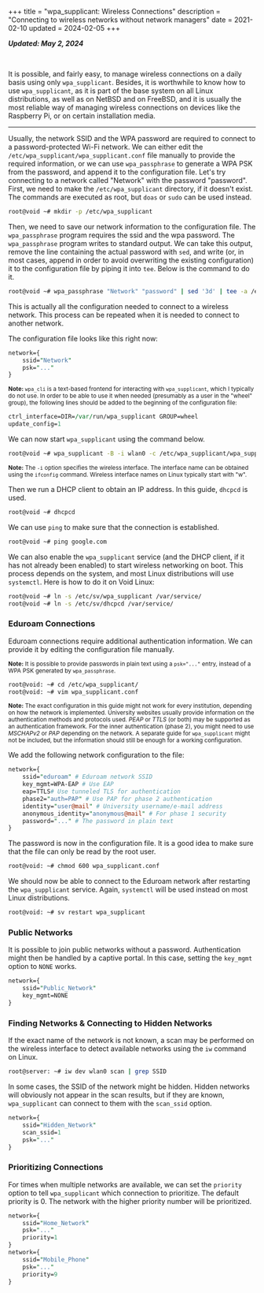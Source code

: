 +++
title = "wpa_supplicant: Wireless Connections"
description = "Connecting to wireless networks without network managers"
date = 2021-02-10
updated = 2024-02-05
+++

___Updated: May 2, 2024___

&nbsp;

It is possible, and fairly easy, to manage wireless connections on a daily basis using only `wpa_supplicant`.
Besides, it is worthwhile to know how to use `wpa_supplicant`, as it is part of the base system on all Linux distributions, as well as on NetBSD and on FreeBSD, and it is usually the most reliable way of managing wireless connections on devices like the Raspberry Pi, or on certain installation media.

---

Usually, the network SSID and the WPA password are required to connect to a password-protected Wi-Fi network.
We can either edit the `/etc/wpa_supplicant/wpa_supplicant.conf` file manually to provide the required information, or we can use `wpa_passphrase` to generate a WPA PSK from the password, and append it to the configuration file.
Let's try connecting to a network called "Network" with the password "password".
First, we need to make the `/etc/wpa_supplicant` directory, if it doesn't exist.
The commands are executed as root, but `doas` or `sudo` can be used instead.

```sh
root@void ~# mkdir -p /etc/wpa_supplicant
```

Then, we need to save our network information to the configuration file.
The `wpa_passphrase` program requires the ssid and the wpa password.
The `wpa_passphrase` program writes to standard output.
We can take this output, remove the line containing the actual password with `sed`, and write (or, in most cases, append in order to avoid overwriting the existing configuration) it to the configuration file by piping it into `tee`.
Below is the command to do it.

```sh
root@void ~# wpa_passphrase "Network" "password" | sed '3d' | tee -a /etc/wpa_supplicant/wpa_supplicant.conf
```

This is actually all the configuration needed to connect to a wireless network.
This process can be repeated when it is needed to connect to another network.

The configuration file looks like this right now:

```perl
network={
    ssid="Network"
    psk="..."
}
```

<div class="note"><small><b>Note:</b> <code>wpa_cli</code> is a text-based frontend for interacting with <code>wpa_supplicant</code>, which I typically do not use.
In order to be able to use it when needed (presumably as a user in the "wheel" group), the following lines should be added to the beginning of the configuration file:</small></div>

```perl
ctrl_interface=DIR=/var/run/wpa_supplicant GROUP=wheel
update_config=1
```

We can now start `wpa_supplicant` using the command below.

```sh
root@void ~# wpa_supplicant -B -i wlan0 -c /etc/wpa_supplicant/wpa_supplicant.conf
```

<div class="note"><small><b>Note:</b> The <code>-i</code> option specifies the wireless interface.
The interface name can be obtained using the <code>ifconfig</code> command.
Wireless interface names on Linux typically start with "w".</small></div>

Then we run a DHCP client to obtain an IP address. In this guide, `dhcpcd` is used.

```sh
root@void ~# dhcpcd
```

We can use `ping` to make sure that the connection is established.

```sh
root@void ~# ping google.com
```

We can also enable the `wpa_supplicant` service (and the DHCP client, if it has not already been enabled) to start wireless networking on boot.
This process depends on the system, and most Linux distributions will use `systemctl`.
Here is how to do it on Void Linux:

```sh
root@void ~# ln -s /etc/sv/wpa_supplicant /var/service/
root@void ~# ln -s /etc/sv/dhcpcd /var/service/
```

### Eduroam Connections

Eduroam connections require additional authentication information.
We can provide it by editing the configuration file manually.

<div class="note"><small><b>Note:</b> It is possible to provide passwords in plain text using a <code>psk="..."</code> entry, instead of a WPA PSK generated by <code>wpa_passphrase</code>.</small></div>

```sh
root@void: ~# cd /etc/wpa_supplicant/
root@void: ~# vim wpa_supplicant.conf
```

<div class="note"><small><b>Note:</b> The exact configuration in this guide might not work for every institution, depending on how the network is implemented.
University websites usually provide information on the authentication methods and protocols used.
<i>PEAP</i> or <i>TTLS</i> (or both) may be supported as an authentication framework.
For the inner authentication (phase 2), you might need to use <i>MSCHAPv2</i> or <i>PAP</i> depending on the network.
A separate guide for <code>wpa_supplicant</code> might not be included, but the information should still be enough for a working configuration.</small></div>

We add the following network configuration to the file:

```perl
network={
    ssid="eduroam" # Eduroam network SSID
    key_mgmt=WPA-EAP # Use EAP
    eap=TTLS# Use tunneled TLS for authentication
    phase2="auth=PAP" # Use PAP for phase 2 authentication
    identity="user@mail" # University username/e-mail address
    anonymous_identity="anonymous@mail" # For phase 1 security
    password="..." # The password in plain text
}
```

The password is now in the configuration file. It is a good idea to make sure that the file can only be read by the root user.

```sh
root@void: ~# chmod 600 wpa_supplicant.conf
```

We should now be able to connect to the Eduroam network after restarting the `wpa_supplicant` service.
Again, `systemctl` will be used instead on most Linux distributions.

```sh
root@void: ~# sv restart wpa_supplicant
```

### Public Networks

It is possible to join public networks without a password. Authentication might then be handled by a captive portal. In this case, setting the `key_mgmt` option to `NONE` works.

```perl
network={
    ssid="Public_Network"
    key_mgmt=NONE
}
```

### Finding Networks & Connecting to Hidden Networks

If the exact name of the network is not known, a scan may be performed on the wireless interface to detect available networks using the `iw` command on Linux.

```sh
root@server: ~# iw dev wlan0 scan | grep SSID
```

In some cases, the SSID of the network might be hidden.
Hidden networks will obviously not appear in the scan results, but if they are known, `wpa_supplicant` can connect to them with the `scan_ssid` option.

```perl
network={
    ssid="Hidden_Network"
    scan_ssid=1
    psk="..."
}
```

### Prioritizing Connections

For times when multiple networks are available, we can set the `priority` option to tell `wpa_supplicant` which connection to prioritize. The default priority is 0. The network with the higher priority number will be prioritized.

```perl
network={
    ssid="Home_Network"
    psk="..."
    priority=1
}
network={
    ssid="Mobile_Phone"
    psk="..."
    priority=9
}
```
